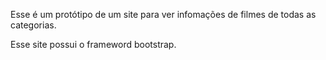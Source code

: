 Esse é um protótipo de um site para ver infomações de filmes de todas as categorias.

Esse site possui o frameword bootstrap.
